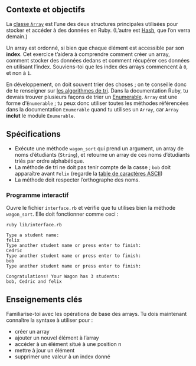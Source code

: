 ## Contexte et objectifs

La [classe `Array`](http://www.ruby-doc.org/core-2.5.3/Array.html) est l’une des deux structures principales utilisées pour stocker et accéder à des données en Ruby. (L’autre est [Hash](http://www.ruby-doc.org/core-2.5.3/Hash.html), que l’on verra demain.)

Un array est ordonné, si bien que chaque élément est accessible par son **index**. Cet exercice t’aidera
à comprendre comment créer un array, comment stocker des données dedans et comment récupérer ces données en utilisant l’index.
Souviens-toi que les index des arrays commencent à `0`, et non à `1`.

En développement, on doit souvent trier des choses ; on te conseille donc de te renseigner sur [les algorithmes de tri](https://fr.wikipedia.org/wiki/Algorithme\_de\_tri). Dans la documentation Ruby, tu devrais trouver plusieurs façons de trier un [Enumerable](http://ruby-doc.org/core-2.5.3/Enumerable.html). `Array` est une forme d’`Enumerable` ; tu peux donc utiliser toutes les méthodes référencées dans la documentation `Enumerable` quand tu utilises un `Array`, car `Array` **inclut** le module `Enumerable`.

## Spécifications

- Exécute une méthode `wagon_sort` qui prend un argument, un array de noms d’étudiants (`String`), et retourne un array de ces noms d’étudiants triés par ordre alphabétique.
- La méthode de tri ne doit pas tenir compte de la casse ; `bob` doit apparaître avant `Felix` (regarde la [table de caractères ASCII](http://www.asciitable.com/))
- La méthode doit respecter l’orthographe des noms.

### Programme interactif

Ouvre le fichier `interface.rb` et vérifie que tu utilises bien la méthode `wagon_sort`. Elle doit fonctionner comme ceci :

``` {.bash}
ruby lib/interface.rb

Type a student name:
felix
Type another student name or press enter to finish:
Cedric
Type another student name or press enter to finish:
bob
Type another student name or press enter to finish:

Congratulations! Your Wagon has 3 students:
bob, Cedric and felix
```

## Enseignements clés

Familiarise-toi avec les opérations de base des arrays. Tu dois maintenant connaître la syntaxe à utiliser pour :

- créer un array
- ajouter un nouvel élément à l’array
- accéder à un élément situé à une position n
- mettre à jour un élément
- supprimer une valeur à un index donné

